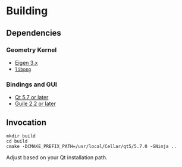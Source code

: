 # Building
## Dependencies
### Geometry Kernel
- [Eigen 3.x](http://eigen.tuxfamily.org/index.php?title=Main_Page)
- [`libpng`](http://www.libpng.org/pub/png/libpng.html)

### Bindings and GUI
- [Qt 5.7 or later](https://www.qt.io)
- [Guile 2.2 or later](https://www.gnu.org/software/guile/)

## Invocation
```
mkdir build
cd build
cmake -DCMAKE_PREFIX_PATH=/usr/local/Cellar/qt5/5.7.0 -GNinja ..
```
Adjust based on your Qt installation path.

